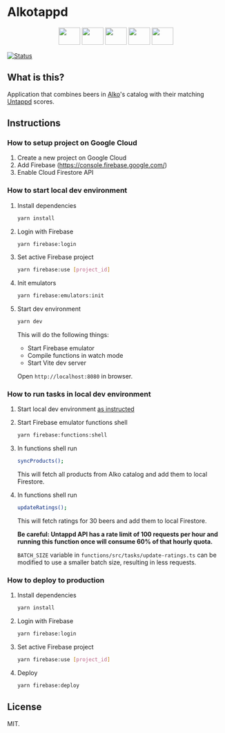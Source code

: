 # Alkotappd

<div align="center">
  <img height="40" width="50" src="https://cdn.svgporn.com/logos/typescript-icon.svg"/>
  <img height="40" width="50" src="https://cdn.svgporn.com/logos/vue.svg"/>
  <img height="40" width="50" src="https://cdn.svgporn.com/logos/tailwindcss-icon.svg"/>
  <img height="40" width="50" src="https://cdn.svgporn.com/logos/nestjs.svg"/>
  <img height="40" width="50" src="https://cdn.svgporn.com/logos/firebase.svg"/>
</div>

[![Status](https://github.com/penny-five/alkotappd/workflows/test-and-deploy/badge.svg)](https://github.com/penny-five/alkotappd/actions)

## What is this?

Application that combines beers in [Alko](https://alko.fi)'s catalog with their matching [Untappd](https://untappd.com) scores.

## Instructions

### How to setup project on Google Cloud

1. Create a new project on Google Cloud
2. Add Firebase (https://console.firebase.google.com/)
3. Enable Cloud Firestore API

### How to start local dev environment

1. Install dependencies

   ```sh
   yarn install
   ```

2. Login with Firebase

   ```sh
   yarn firebase:login
   ```

3. Set active Firebase project

   ```sh
   yarn firebase:use [project_id]
   ```

4. Init emulators

   ```sh
   yarn firebase:emulators:init
   ```

5. Start dev environment

   ```sh
   yarn dev
   ```

   This will do the following things:

   - Start Firebase emulator
   - Compile functions in watch mode
   - Start Vite dev server

   Open `http://localhost:8080` in browser.

### How to run tasks in local dev environment

1. Start local dev environment [as instructed](#how-to-start-local-dev-environment)

2. Start Firebase emulator functions shell

   ```sh
   yarn firebase:functions:shell
   ```

3. In functions shell run

   ```sh
   syncProducts();
   ```

   This will fetch all products from Alko catalog and add them to local Firestore.

4. In functions shell run

   ```sh
   updateRatings();
   ```

   This will fetch ratings for 30 beers and add them to local Firestore.

   **Be careful: Untappd API has a rate limit of 100 requests per hour and running this function once will consume 60% of that hourly quota.**

   `BATCH_SIZE` variable in `functions/src/tasks/update-ratings.ts` can be modified to use a smaller batch size, resulting in less requests.

### How to deploy to production

1. Install dependencies

   ```sh
   yarn install
   ```

2. Login with Firebase

   ```sh
   yarn firebase:login
   ```

3. Set active Firebase project

   ```sh
   yarn firebase:use [project_id]
   ```

4. Deploy

   ```sh
   yarn firebase:deploy
   ```

## License

MIT.
